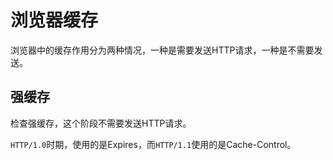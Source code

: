 # 浏览器缓存
浏览器中的缓存作用分为两种情况，一种是需要发送HTTP请求，一种是不需要发送。

## 强缓存
检查强缓存，这个阶段不需要发送HTTP请求。

```HTTP/1.0```时期，使用的是Expires，而```HTTP/1.1```使用的是Cache-Control。